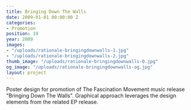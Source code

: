 ```yaml
---
title: Bringing Down The Walls
date: 2009-01-01 00:00:00 Z
categories:
- Promotion
position: 19
year: 2009
images:
- "/uploads/rationale-bringingdownwalls-1.jpg"
- "/uploads/rationale-bringingdownwalls-2.jpg"
thumb_image: "/uploads/rationale-bringingdownwalls-0.jpg"
og_image: "/uploads/rationale-bringingdownwalls-og.jpg"
layout: project
---
```


Poster design for promotion of The Fascination Movement music release "Bringing Down The Walls". Graphical approach leverages the design elements from the related EP release.
